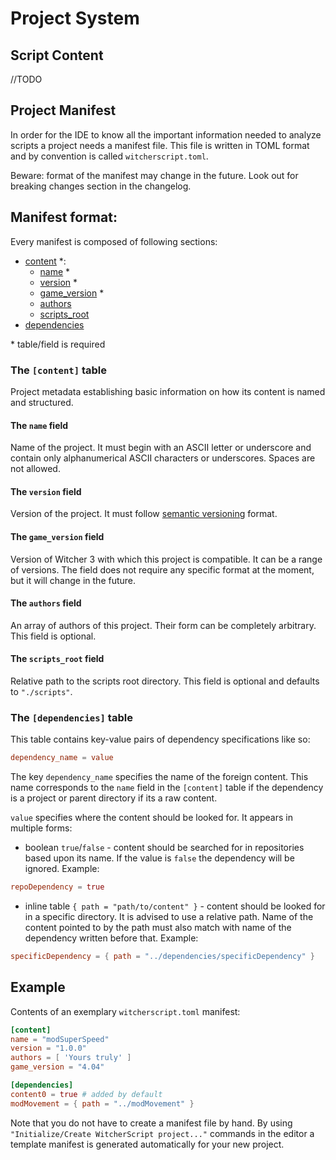 # Project System

## Script Content
//TODO


## Project Manifest

In order for the IDE to know all the important information needed to analyze scripts a project needs a manifest file.
This file is written in TOML format and by convention is called `witcherscript.toml`.

Beware: format of the manifest may change in the future. Look out for breaking changes section in the changelog.

## Manifest format:
Every manifest is composed of following sections:

- [content](#the-content-table) *:
    - [name](#the-name-field) *
    - [version](#the-version-field) *
    - [game_version](#the-game_version-field) *
    - [authors](#the-authors-field)
    - [scripts_root](#the-scripts_root-field)
- [dependencies](#the-dependencies-table)

\* table/field is required

### The `[content]` table
Project metadata establishing basic information on how its content is named and structured.

#### The `name` field
Name of the project. It must begin with an ASCII letter or underscore and contain only alphanumerical ASCII characters or underscores. Spaces are not allowed.

#### The `version` field
Version of the project. It must follow [semantic versioning](https://semver.org/) format.

#### The `game_version` field
Version of Witcher 3 with which this project is compatible. It can be a range of versions.
The field does not require any specific format at the moment, but it will change in the future.

#### The `authors` field
An array of authors of this project. Their form can be completely arbitrary.
This field is optional.

#### The `scripts_root` field
Relative path to the scripts root directory. This field is optional and defaults to `"./scripts"`.


### The `[dependencies]` table
This table contains key-value pairs of dependency specifications like so: 

```toml
dependency_name = value
```

The key `dependency_name` specifies the name of the foreign content. This name corresponds to the `name` field in the `[content]` table if the dependency is a project or parent directory if its a raw content.

`value` specifies where the content should be looked for. It appears in multiple forms:

- boolean `true`/`false` - content should be searched for in repositories based upon its name. If the value is `false` the dependency will be ignored. Example:
```toml
repoDependency = true
```

- inline table `{ path = "path/to/content" }` - content should be looked for in a specific directory. It is advised to use a relative path. Name of the content pointed to by the path must also match with name of the dependency written before that. Example:
```toml
specificDependency = { path = "../dependencies/specificDependency" }
``` 


## Example
Contents of an exemplary `witcherscript.toml` manifest:

```toml
[content]
name = "modSuperSpeed"
version = "1.0.0"
authors = [ 'Yours truly' ]
game_version = "4.04"

[dependencies]
content0 = true # added by default
modMovement = { path = "../modMovement" }
```

Note that you do not have to create a manifest file by hand. By using `"Initialize/Create WitcherScript project..."` commands in the editor a template manifest is generated automatically for your new project.